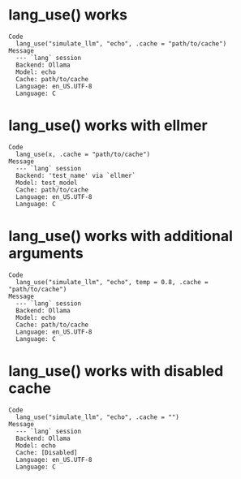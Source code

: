 # lang_use() works

    Code
      lang_use("simulate_llm", "echo", .cache = "path/to/cache")
    Message
      --- `lang` session
      Backend: Ollama
      Model: echo
      Cache: path/to/cache
      Language: en_US.UTF-8
      Language: C

# lang_use() works with ellmer

    Code
      lang_use(x, .cache = "path/to/cache")
    Message
      --- `lang` session
      Backend: 'test_name' via `ellmer`
      Model: test_model
      Cache: path/to/cache
      Language: en_US.UTF-8
      Language: C

# lang_use() works with additional arguments

    Code
      lang_use("simulate_llm", "echo", temp = 0.8, .cache = "path/to/cache")
    Message
      --- `lang` session
      Backend: Ollama
      Model: echo
      Cache: path/to/cache
      Language: en_US.UTF-8
      Language: C

# lang_use() works with disabled cache

    Code
      lang_use("simulate_llm", "echo", .cache = "")
    Message
      --- `lang` session
      Backend: Ollama
      Model: echo
      Cache: [Disabled]
      Language: en_US.UTF-8
      Language: C

